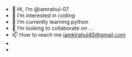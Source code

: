 - 👋 Hi, I’m @iamrahul-07
- 👀 I’m interested in coding
- 🌱 I’m currently learning python
- 💞️ I’m looking to collaborate on ...
- 📫 How to reach me iamklrahul45@gmail.com
- 
- 

<!---
iamrahul-07/iamrahul-07 is a ✨ special ✨ repository because its `README.md` (this file) appears on your GitHub profile.
You can click the Preview link to take a look at your changes.
--->
